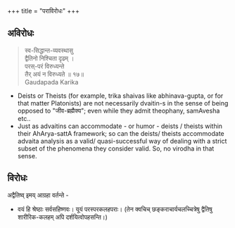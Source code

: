 +++
title = "पराविरोधः"
+++

## अविरोधः
> स्व-सिद्धान्त-व्यवस्थासु  
द्वैतिनो निश्चिता दृढम् ।  
परस्-परं विरुध्यन्ते  
तैर् अयं न विरुध्यते ॥ १७॥  
Gaudapada Karika


- Deists or Theists (for example, trika shaivas like abhinava-gupta, or for that matter Platonists) are not necessarily dvaitin-s in the sense of being opposed to "जीव-ब्रह्मैक्य"; even while they admit theophany, samAvesha etc..
- Just as advaitins can accommodate - or humor - deists / theists within their AhArya-sattA framework; so can the deists/ theists accommodate advaita analysis as a valid/ quasi-successful way of dealing with a strict subset of the phenomena they consider valid. So, no virodha in that sense.

## विरोधः
अद्वैतिष्व् इमय् आग्रहा वर्तन्ते -

- वयं हि श्रेष्ठाः सर्वसहिष्णवः। यूयं परस्परकलहपराः। (तेन क्वचिच् छङ्कराचार्यचलच्चित्रेषु द्वैतिषु शारीरिक-कलहम् अपि दर्शयित्वोपहसन्ति।)


